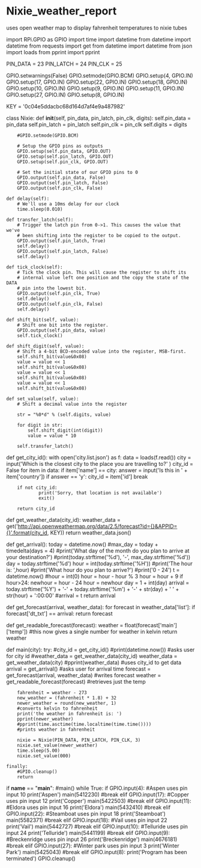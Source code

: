 # Nixie_weather_report
uses open weather map to display fahrenheit temperatures to nixie tubes

import RPi.GPIO as GPIO
import time
import datetime
from datetime import datetime
from requests import get
from datetime import datetime
from json import loads
from pprint import pprint

PIN_DATA = 23
PIN_LATCH = 24
PIN_CLK = 25

GPIO.setwarnings(False)
GPIO.setmode(GPIO.BCM)
GPIO.setup(4, GPIO.IN)
GPIO.setup(17, GPIO.IN)
GPIO.setup(22, GPIO.IN)
GPIO.setup(18, GPIO.IN)
GPIO.setup(10, GPIO.IN)
GPIO.setup(9, GPIO.IN)
GPIO.setup(11, GPIO.IN)
GPIO.setup(27, GPIO.IN)
GPIO.setup(8, GPIO.IN)

KEY = '0c04e5ddacbc68d164d7af4e9a487982'

class Nixie:
    def __init__(self, pin_data, pin_latch, pin_clk, digits):
        self.pin_data = pin_data
        self.pin_latch = pin_latch
        self.pin_clk = pin_clk
        self.digits = digits

        #GPIO.setmode(GPIO.BCM)

        # Setup the GPIO pins as outputs
        GPIO.setup(self.pin_data, GPIO.OUT)
        GPIO.setup(self.pin_latch, GPIO.OUT)
        GPIO.setup(self.pin_clk, GPIO.OUT)

        # Set the initial state of our GPIO pins to 0
        GPIO.output(self.pin_data, False)
        GPIO.output(self.pin_latch, False)
        GPIO.output(self.pin_clk, False)

    def delay(self):
        # We'll use a 10ms delay for our clock
        time.sleep(0.010)

    def transfer_latch(self):
        # Trigger the latch pin from 0->1. This causes the value that we've
        # been shifting into the register to be copied to the output.
        GPIO.output(self.pin_latch, True)
        self.delay()
        GPIO.output(self.pin_latch, False)
        self.delay()

    def tick_clock(self):
        # Tick the clock pin. This will cause the register to shift its
        # internal value left one position and the copy the state of the DATA
        # pin into the lowest bit.
        GPIO.output(self.pin_clk, True)
        self.delay()
        GPIO.output(self.pin_clk, False)
        self.delay()

    def shift_bit(self, value):
        # Shift one bit into the register.
        GPIO.output(self.pin_data, value)
        self.tick_clock()

    def shift_digit(self, value):
        # Shift a 4-bit BCD-encoded value into the register, MSB-first.
        self.shift_bit(value&0x08)
        value = value << 1
        self.shift_bit(value&0x08)
        value = value << 1
        self.shift_bit(value&0x08)
        value = value << 1
        self.shift_bit(value&0x08)

    def set_value(self, value):
        # Shift a decimal value into the register

        str = "%0*d" % (self.digits, value)

        for digit in str:
            self.shift_digit(int(digit))
            value = value * 10

        self.transfer_latch()

def get_city_id():
        with open('city.list.json') as f:
            data = loads(f.read())
        city = input('Which is the closest city to the place you are travelling to?' )
        city_id = False
        for item in data:
            if item['name'] == city:
                answer = input('Is this in ' + item['country'])
                if answer == 'y':
                        city_id = item['id']
                        break

        if not city_id:
                print('Sorry, that location is not available')
                exit()
                
        return city_id

def get_weather_data(city_id):
        weather_data = get('http://api.openweathermap.org/data/2.5/forecast?id={}&APPID={}'.format(city_id, KEY))
        return weather_data.json()

def get_arrival():
    today = datetime.now()
    #max_day = today + timedelta(days = 4)
    #print('What day of the month do you plan to arrive at your destination?')
    #print(today.strftime('%d'), '-', max_day.strftime('%d'))
    day = today.strftime('%d')
    hour = int(today.strftime('%H'))
    #print('The hour is: ',hour)
    #print('What hour do you plan to arrive?')
    #print('0 - 24')
    t = datetime.now()
    #hour = int(0)
    hour = hour - hour % 3
    hour = hour + 9
    if hour>24:
        newhour = hour - 24
        hour = newhour
        day = 1 + int(day)
    arrival = today.strftime('%Y') + '-' + today.strftime('%m') + '-' + str(day) + ' ' + str(hour) + ':00:00'
    #arrival = t
    return arrival

def get_forecast(arrival, weather_data):
    for forecast in weather_data['list']:
        if forecast['dt_txt'] == arrival:
            return forecast

def get_readable_forecast(forecast):
    weather = float(forecast['main']['temp']) #this now gives a single number for weather in kelvin
    return weather

def main(city):
    try:
        #city_id = get_city_id()
        #print(datetime.now())
        #asks user for city id
        #weather_data = get_weather_data(city_id)
        weather_data = get_weather_data(city)
        #pprint(weather_data)
        #uses city_id to get data
        arrival = get_arrival()
        #asks user for arrival time
        forecast = get_forecast(arrival, weather_data)
        #writes forecast
        weather = get_readable_forecast(forecast)
        #retrieves just the temp

        fahrenheit = weather - 273
        new_weather = (fahrenheit * 1.8) + 32
        newer_weather = round(new_weather, 1)
        #converts kelvin to fahrenheit
        print('the weather in fahrenheit is: ')
        pprint(newer_weather) 
        #pprint(time.asctime(time.localtime(time.time())))
        #prints weather in fahrenheit
        
        nixie = Nixie(PIN_DATA, PIN_LATCH, PIN_CLK, 3)
        nixie.set_value(newer_weather)
        time.sleep(5.00)
        nixie.set_value(000)

    finally:
        #GPIO.cleanup()
        return

if __name__ == "__main__":
    #main()
    while True:
        if GPIO.input(4): #Aspen uses pin input 10
            print('Aspen')
            main(5412230)
            #break
        elif GPIO.input(17): #Copper uses pin input 12
            print('Copper')
            main(5422503)
            #break
        elif GPIO.input(11): #Eldora uses pin input 16
            print('Eldora')
            main(5432410)
            #break
        elif GPIO.input(22): #Steamboat uses pin input 18
            print('Steamboat')
            main(5582371)
            #break
        elif GPIO.input(18): #Vail uses pin input 22
            print('Vail')
            main(5442727)
            #break
        elif GPIO.input(10): #Telluride  uses pin input 24
            print('Telluride')
            main(5441199)
            #break
        elif GPIO.input(9): #Breckenridge uses pin input 26
            print('Breckenridge')
            main(4676181)
            #break
        elif GPIO.input(27): #Winter park uses pin input 3
            print('Winter Park')
            main(5425043)
            #break
        elif GPIO.input(8):
            print('Program has been terminated')
            GPIO.cleanup()
            
